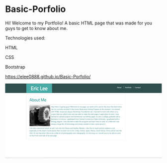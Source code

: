 # Basic-Porfolio

Hi! Welcome to my Portfolio! A basic HTML page that was made for you guys to get to know about me. 

Technologies used:

HTML

CSS

Bootstrap

https://elee0888.github.io/Basic-Porfolio/

![picture](assets/images/basic-portfolio.PNG)